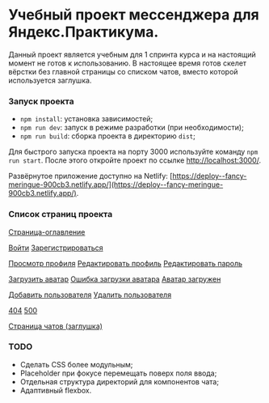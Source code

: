 # Учебный проект мессенджера для Яндекс.Практикума.

Данный проект является учебным для 1 спринта курса и на настоящий момент не готов к использованию. В настоящее время готов скелет вёрстки без главной страницы со списком чатов, вместо которой используется заглушка.
### Запуск проекта

* `npm install`: установка зависимостей;
* `npm run dev`: запуск в режиме разработки (при необходимости);
* `npm run build`: сборка проекта в директорию `dist`;

Для быстрого запуска проекта на порту 3000 используйте команду `npm run start`. После этого откройте проект по ссылке [http://localhost:3000/](http://localhost:3000/).

Развёрнутое приложение доступно на Netlify: [https://deploy--fancy-meringue-900cb3.netlify.app/](https://deploy--fancy-meringue-900cb3.netlify.app/).

### Список страниц проекта

[Страница-оглавление](http://localhost:3000/index.html)

[Войти](http://localhost:3000/src/pages/notLogged/signin.html)
[Зарегистрироваться](http://localhost:3000/src/pages/notLogged/signup.html)

[Просмотр профиля](http://localhost:3000/src/pages/profile/overview.html)
[Редактировать профиль](http://localhost:3000/src/pages/profile/edit.html)
[Редактировать пароль](http://localhost:3000/src/pages/profile/editPassword.html)

[Загрузить аватар](http://localhost:3000/src/pages/files/uploadAvatar.html)
[Ошибка загрузки аватара](http://localhost:3000/src/pages/files/uploadAvatarError.html)
[Аватар загружен](http://localhost:3000/src/pages/files/uploadedAvatar.html)

[Добавить пользователя](http://localhost:3000/src/pages/users/addUser.html)
[Удалить пользователя](http://localhost:3000/src/pages/users/removeUser.html)

[404](http://localhost:3000/src/pages/errors/forbidden.html)
[500](http://localhost:3000/src/pages/errors/error.html)

[Страница чатов (заглушка)](http://localhost:3000/src/pages/chat/messenger.html)

### TODO

* Сделать CSS более модульным;
* Placeholder при фокусе перемещать поверх поля ввода;
* Отдельная структура директорий для компонентов чата;
* Адаптивный flexbox. 
